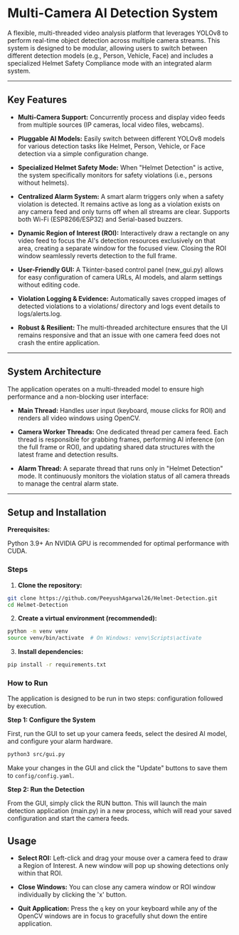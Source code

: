 # Multi-Camera AI Detection System

A flexible, multi-threaded video analysis platform that leverages YOLOv8 to perform real-time object detection across multiple camera streams. This system is designed to be modular, allowing users to switch between different detection models (e.g., Person, Vehicle, Face) and includes a specialized Helmet Safety Compliance mode with an integrated alarm system.

---

## Key Features

- **Multi-Camera Support:** Concurrently process and display video feeds from multiple sources (IP cameras, local video files, webcams).

- **Pluggable AI Models:** Easily switch between different YOLOv8 models for various detection tasks like Helmet, Person, Vehicle, or Face detection via a simple configuration change.

- **Specialized Helmet Safety Mode:** When "Helmet Detection" is active, the system specifically monitors for safety violations (i.e., persons without helmets).

- **Centralized Alarm System:** A smart alarm triggers only when a safety violation is detected. It remains active as long as a violation exists on any camera feed and only turns off when all streams are clear. Supports both Wi-Fi (ESP8266/ESP32) and Serial-based buzzers.

- **Dynamic Region of Interest (ROI):** Interactively draw a rectangle on any video feed to focus the AI's detection resources exclusively on that area, creating a separate window for the focused view. Closing the ROI window seamlessly reverts detection to the full frame.

- **User-Friendly GUI:** A Tkinter-based control panel (new_gui.py) allows for easy configuration of camera URLs, AI models, and alarm settings without editing code.

- **Violation Logging & Evidence:** Automatically saves cropped images of detected violations to a violations/ directory and logs event details to logs/alerts.log.

- **Robust & Resilient:** The multi-threaded architecture ensures that the UI remains responsive and that an issue with one camera feed does not crash the entire application.

---

## System Architecture

The application operates on a multi-threaded model to ensure high performance and a non-blocking user interface:

* **Main Thread:** Handles user input (keyboard, mouse clicks for ROI) and renders all video windows using OpenCV.

* **Camera Worker Threads:** One dedicated thread per camera feed. Each thread is responsible for grabbing frames, performing AI inference (on the full frame or ROI), and updating shared data structures with the latest frame and detection results.

* **Alarm Thread:** A separate thread that runs only in "Helmet Detection" mode. It continuously monitors the violation status of all camera threads to manage the central alarm state.

---

## Setup and Installation

**Prerequisites:**

Python 3.9+
An NVIDIA GPU is recommended for optimal performance with CUDA.

### Steps

1. **Clone the repository:**
```bash
git clone https://github.com/PeeyushAgarwal26/Helmet-Detection.git
cd Helmet-Detection
```

2. **Create a virtual environment (recommended):**
```bash
python -m venv venv
source venv/bin/activate  # On Windows: venv\Scripts\activate
```

3. **Install dependencies:**
```bash
pip install -r requirements.txt
```

### How to Run

The application is designed to be run in two steps: configuration followed by execution.

**Step 1: Configure the System**

First, run the GUI to set up your camera feeds, select the desired AI model, and configure your alarm hardware.
```bash
python3 src/gui.py 
```

Make your changes in the GUI and click the "Update" buttons to save them to `config/config.yaml`.

**Step 2: Run the Detection**

From the GUI, simply click the RUN button. This will launch the main detection application (main.py) in a new process, which will read your saved configuration and start the camera feeds.

## Usage

- **Select ROI:** Left-click and drag your mouse over a camera feed to draw a Region of Interest. A new window will pop up showing detections only within that ROI.

- **Close Windows:** You can close any camera window or ROI window individually by clicking the 'x' button.

- **Quit Application:** Press the `q` key on your keyboard while any of the OpenCV windows are in focus to gracefully shut down the entire application.